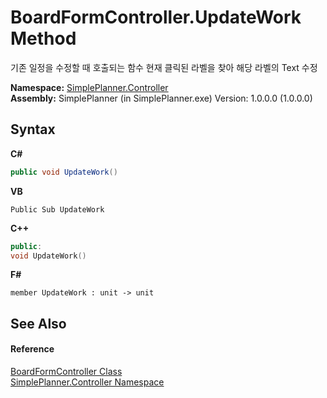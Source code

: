 # BoardFormController.UpdateWork Method 
 

기존 일정을 수정할 때 호출되는 함수 현재 클릭된 라벨을 찾아 해당 라벨의 Text 수정

**Namespace:**&nbsp;<a href="01d1c102-1b5b-fcaa-2bc2-68487aa1825b">SimplePlanner.Controller</a><br />**Assembly:**&nbsp;SimplePlanner (in SimplePlanner.exe) Version: 1.0.0.0 (1.0.0.0)

## Syntax

**C#**<br />
``` C#
public void UpdateWork()
```

**VB**<br />
``` VB
Public Sub UpdateWork
```

**C++**<br />
``` C++
public:
void UpdateWork()
```

**F#**<br />
``` F#
member UpdateWork : unit -> unit 

```


## See Also


#### Reference
<a href="c26305b8-c25d-4ff7-18c3-6b6c9ac767f3">BoardFormController Class</a><br /><a href="01d1c102-1b5b-fcaa-2bc2-68487aa1825b">SimplePlanner.Controller Namespace</a><br />